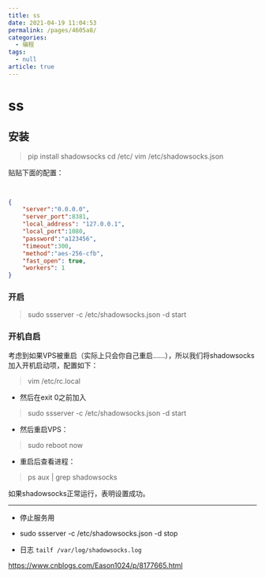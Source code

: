 ```yaml
---
title: ss
date: 2021-04-19 11:04:53
permalink: /pages/4605a8/
categories: 
  - 编程
tags: 
  - null
article: true
---
```

# ss  

## 安装

> pip install shadowsocks
> cd /etc/
> vim /etc/shadowsocks.json

贴贴下面的配置：

``` json
    
    
{    
    "server":"0.0.0.0",    
    "server_port":8381,    
    "local_address": "127.0.0.1",    
    "local_port":1080,    
    "password":"a123456",    
    "timeout":300,    
    "method":"aes-256-cfb",    
    "fast_open": true,    
    "workers": 1    
}    
```

### 开启

> sudo ssserver -c /etc/shadowsocks.json -d start

### 开机自启

考虑到如果VPS被重启（实际上只会你自己重启……），所以我们将shadowsocks加入开机启动项，配置如下：
> vim /etc/rc.local

- 然后在exit 0之前加入

> sudo ssserver -c /etc/shadowsocks.json -d start

- 然后重启VPS：

> sudo reboot now

- 重启后查看进程：

> ps aux | grep shadowsocks

如果shadowsocks正常运行，表明设置成功。

---

- 停止服务用
- sudo ssserver -c /etc/shadowsocks.json -d stop

- 日志 ```tailf /var/log/shadowsocks.log```

https://www.cnblogs.com/Eason1024/p/8177665.html
